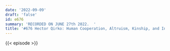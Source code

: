 ```yaml
---
date: '2022-09-09'
draft: 'false'
id: e676
summary: 'RECORDED ON JUNE 27th 2022.  '
title: '#676 Hector Qirko: Human Cooperation, Altruism, Kinship, and Institutions'
---
```

{{< episode >}}
